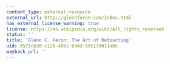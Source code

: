 ```yaml
---
content_type: external-resource
external_url: http://glennferon.com/index.html
has_external_license_warning: true
license: https://en.wikipedia.org/wiki/All_rights_reserved
status: ''
title: 'Glenn C. Feron: The Art of Retouching'
uid: 8573c630-c120-48bc-b943-59c175011ab5
wayback_url: ''
---
```


